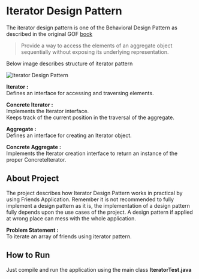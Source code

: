 # Iterator Design Pattern

The iterator design pattern is one of the Behavioral Design Pattern as described in the original GOF [book](https://github.com/amanver16/ebooks_cheatsheets/blob/master/PDF/Design%20Patterns%20-%20Elements%20of%20Reusable%20Object%20Oriented%20Software%20-%20GOF.pdf)

> Provide a way to access the elements of an aggregate object sequentially without exposing its underlying representation. 

Below image describes structure of iterator pattern  

![Iterator Design Pattern](https://github.com/amanver16/ebooks_cheatsheets/blob/master/Images/Iterator%20Design%20Pattern.jpg)  

**Iterator :**  
Defines an interface for accessing and traversing elements. 

**Concrete Iterator :**  
Implements the Iterator interface.  
Keeps track of the current position in the traversal of the aggregate. 

**Aggregate :**  
Defines an interface for creating an Iterator object. 

**Concrete Aggregate :**  
Implements the Iterator creation interface to return an instance of the proper ConcreteIterator. 

## About Project
The project describes how Iterator Design Pattern works in practical by using Friends Application. Remember it is not recommended to fully implement a design pattern as it is, the implementation of a design pattern fully depends upon the use cases of the project. A design pattern if applied at wrong place can mess with the whole application.  

**Problem Statement :**  
To iterate an array of friends using iterator pattern.

## How to Run 
Just compile and run the application using the main class **IteratorTest.java**
